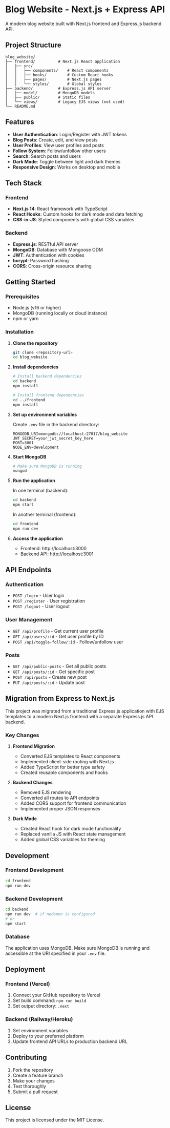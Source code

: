 # Blog Website - Next.js + Express API

A modern blog website built with Next.js frontend and Express.js backend API.

## Project Structure

```
blog_website/
├── frontend/          # Next.js React application
│   ├── src/
│   │   ├── components/    # React components
│   │   ├── hooks/         # Custom React hooks
│   │   ├── pages/         # Next.js pages
│   │   └── styles/        # Global styles
├── backend/           # Express.js API server
│   ├── model/         # MongoDB models
│   ├── public/        # Static files
│   └── views/         # Legacy EJS views (not used)
└── README.md
```

## Features

- **User Authentication**: Login/Register with JWT tokens
- **Blog Posts**: Create, edit, and view posts
- **User Profiles**: View user profiles and posts
- **Follow System**: Follow/unfollow other users
- **Search**: Search posts and users
- **Dark Mode**: Toggle between light and dark themes
- **Responsive Design**: Works on desktop and mobile

## Tech Stack

### Frontend
- **Next.js 14**: React framework with TypeScript
- **React Hooks**: Custom hooks for dark mode and data fetching
- **CSS-in-JS**: Styled components with global CSS variables

### Backend
- **Express.js**: RESTful API server
- **MongoDB**: Database with Mongoose ODM
- **JWT**: Authentication with cookies
- **bcrypt**: Password hashing
- **CORS**: Cross-origin resource sharing

## Getting Started

### Prerequisites

- Node.js (v16 or higher)
- MongoDB (running locally or cloud instance)
- npm or yarn

### Installation

1. **Clone the repository**
   ```bash
   git clone <repository-url>
   cd blog_website
   ```

2. **Install dependencies**
   ```bash
   # Install backend dependencies
   cd backend
   npm install
   
   # Install frontend dependencies
   cd ../frontend
   npm install
   ```

3. **Set up environment variables**
   
   Create `.env` file in the backend directory:
   ```env
   MONGODB_URI=mongodb://localhost:27017/blog_website
   JWT_SECRET=your_jwt_secret_key_here
   PORT=3001
   NODE_ENV=development
   ```

4. **Start MongoDB**
   ```bash
   # Make sure MongoDB is running
   mongod
   ```

5. **Run the application**
   
   In one terminal (backend):
   ```bash
   cd backend
   npm start
   ```
   
   In another terminal (frontend):
   ```bash
   cd frontend
   npm run dev
   ```

6. **Access the application**
   - Frontend: http://localhost:3000
   - Backend API: http://localhost:3001

## API Endpoints

### Authentication
- `POST /login` - User login
- `POST /register` - User registration
- `POST /logout` - User logout

### User Management
- `GET /api/profile` - Get current user profile
- `GET /api/users/:id` - Get user profile by ID
- `POST /api/toggle-follow/:id` - Follow/unfollow user

### Posts
- `GET /api/public-posts` - Get all public posts
- `GET /api/posts/:id` - Get specific post
- `POST /api/posts` - Create new post
- `PUT /api/posts/:id` - Update post

## Migration from Express to Next.js

This project was migrated from a traditional Express.js application with EJS templates to a modern Next.js frontend with a separate Express.js API backend.

### Key Changes

1. **Frontend Migration**
   - Converted EJS templates to React components
   - Implemented client-side routing with Next.js
   - Added TypeScript for better type safety
   - Created reusable components and hooks

2. **Backend Changes**
   - Removed EJS rendering
   - Converted all routes to API endpoints
   - Added CORS support for frontend communication
   - Implemented proper JSON responses

3. **Dark Mode**
   - Created React hook for dark mode functionality
   - Replaced vanilla JS with React state management
   - Added global CSS variables for theming

## Development

### Frontend Development
```bash
cd frontend
npm run dev
```

### Backend Development
```bash
cd backend
npm run dev  # if nodemon is configured
# or
npm start
```

### Database
The application uses MongoDB. Make sure MongoDB is running and accessible at the URI specified in your `.env` file.

## Deployment

### Frontend (Vercel)
1. Connect your GitHub repository to Vercel
2. Set build command: `npm run build`
3. Set output directory: `.next`

### Backend (Railway/Heroku)
1. Set environment variables
2. Deploy to your preferred platform
3. Update frontend API URLs to production backend URL

## Contributing

1. Fork the repository
2. Create a feature branch
3. Make your changes
4. Test thoroughly
5. Submit a pull request

## License

This project is licensed under the MIT License.
